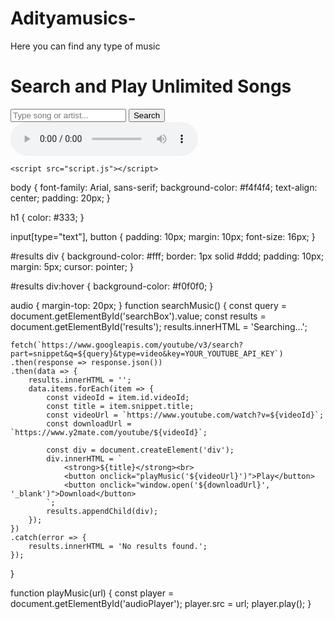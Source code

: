 # Adityamusics-
Here you can find any type of music
<!DOCTYPE html>
<html lang="en">
<head>
    <meta charset="UTF-8">
    <meta name="viewport" content="width=device-width, initial-scale=1.0">
    <title>Unlimited Music Streaming</title>
    <link rel="stylesheet" href="style.css">
</head>
<body>
    <h1>Search and Play Unlimited Songs</h1>
    <input type="text" id="searchBox" placeholder="Type song or artist...">
    <button onclick="searchMusic()">Search</button>
    <div id="results"></div>
    <audio id="audioPlayer" controls></audio>

    <script src="script.js"></script>
</body>
</html>
body {
    font-family: Arial, sans-serif;
    background-color: #f4f4f4;
    text-align: center;
    padding: 20px;
}

h1 {
    color: #333;
}

input[type="text"], button {
    padding: 10px;
    margin: 10px;
    font-size: 16px;
}

#results div {
    background-color: #fff;
    border: 1px solid #ddd;
    padding: 10px;
    margin: 5px;
    cursor: pointer;
}

#results div:hover {
    background-color: #f0f0f0;
}

audio {
    margin-top: 20px;
}
function searchMusic() {
    const query = document.getElementById('searchBox').value;
    const results = document.getElementById('results');
    results.innerHTML = 'Searching...';

    fetch(`https://www.googleapis.com/youtube/v3/search?part=snippet&q=${query}&type=video&key=YOUR_YOUTUBE_API_KEY`)
    .then(response => response.json())
    .then(data => {
        results.innerHTML = '';
        data.items.forEach(item => {
            const videoId = item.id.videoId;
            const title = item.snippet.title;
            const videoUrl = `https://www.youtube.com/watch?v=${videoId}`;
            const downloadUrl = `https://www.y2mate.com/youtube/${videoId}`;

            const div = document.createElement('div');
            div.innerHTML = `
                <strong>${title}</strong><br>
                <button onclick="playMusic('${videoUrl}')">Play</button>
                <button onclick="window.open('${downloadUrl}', '_blank')">Download</button>
            `;
            results.appendChild(div);
        });
    })
    .catch(error => {
        results.innerHTML = 'No results found.';
    });
}

function playMusic(url) {
    const player = document.getElementById('audioPlayer');
    player.src = url;
    player.play();
}
